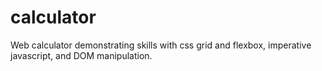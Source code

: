# calculator

Web calculator demonstrating skills with css grid and flexbox, imperative javascript, and DOM manipulation.
